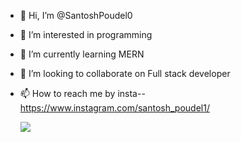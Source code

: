 - 👋 Hi, I’m @SantoshPoudel0
- 👀 I’m interested in programming
- 🌱 I’m currently learning MERN
- 💞️ I’m looking to collaborate on Full stack developer
- 📫 How to reach me by insta--https://www.instagram.com/santosh_poudel1/



  <a href="https://visitcount.itsvg.in">
  <img src="https://visitcount.itsvg.in/api?id=SantoshPoudel0&label=Profile%20Views&icon=5&pretty=false" />
</a>

<!---
SantoshPoudel0/SantoshPoudel0 is a ✨ special ✨ repository because its `README.md` (this file) appears on your GitHub profile.
You can click the Preview link to take a look at your changes.
--->
